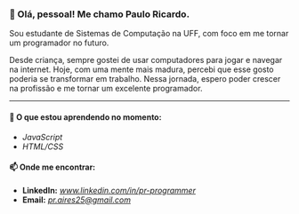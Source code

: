 ### 👋 Olá, pessoal! Me chamo Paulo Ricardo.

<p>Sou estudante de Sistemas de Computação na UFF, com foco em me tornar um programador no futuro.</p>

Desde criança, sempre gostei de usar computadores para jogar e navegar na internet. Hoje, com uma mente mais madura, percebi que esse gosto poderia se transformar em trabalho. Nessa jornada, espero poder crescer na profissão e me tornar um excelente programador.

---

#### 🌱 O que estou aprendendo no momento:
* *JavaScript*
* *HTML/CSS*

#### 📫 Onde me encontrar:
* **LinkedIn:** *www.linkedin.com/in/pr-programmer*
* **Email:** *pr.aires25@gmail.com*

